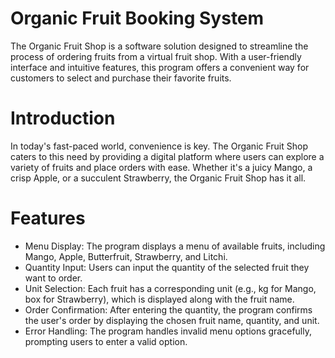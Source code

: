 # Organic Fruit Booking System

The Organic Fruit Shop is a software solution designed to streamline the process of ordering fruits from a virtual fruit shop. With a user-friendly interface and intuitive features, this program offers a convenient way for customers to select and purchase their favorite fruits.

# Introduction
In today's fast-paced world, convenience is key. The Organic Fruit Shop caters to this need by providing a digital platform where users can explore a variety of fruits and place orders with ease. Whether it's a juicy Mango, a crisp Apple, or a succulent Strawberry, the Organic Fruit Shop has it all.

# Features
- Menu Display: The program displays a menu of available fruits, including Mango, Apple, Butterfruit, Strawberry, and Litchi.
- Quantity Input: Users can input the quantity of the selected fruit they want to order.
- Unit Selection: Each fruit has a corresponding unit (e.g., kg for Mango, box for Strawberry), which is displayed along with the fruit name.
- Order Confirmation: After entering the quantity, the program confirms the user's order by displaying the chosen fruit name, quantity, and unit.
- Error Handling: The program handles invalid menu options gracefully, prompting users to enter a valid option.
